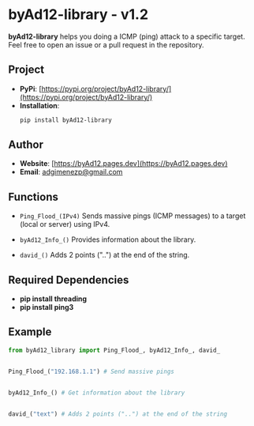 
# byAd12-library - v1.2

**byAd12-library** helps you doing a ICMP (ping) attack to a specific target.
Feel free to open an issue or a pull request in the repository.

## Project

- **PyPi**: [https://pypi.org/project/byAd12-library/](https://pypi.org/project/byAd12-library/)
- **Installation**: 
  ```bash
  pip install byAd12-library
  ```

## Author

- **Website**: [https://byAd12.pages.dev](https://byAd12.pages.dev)
- **Email**: [adgimenezp@gmail.com](mailto:adgimenezp@gmail.com)

## Functions

- `Ping_Flood_(IPv4)`
Sends massive pings (ICMP messages) to a target (local or server) using IPv4.

- `byAd12_Info_()`
Provides information about the library.

- `david_()`
Adds 2 points ("..") at the end of the string.

## Required Dependencies

- **pip install threading**
- **pip install ping3**

## Example

```python
from byAd12_library import Ping_Flood_, byAd12_Info_, david_


Ping_Flood_("192.168.1.1") # Send massive pings


byAd12_Info_() # Get information about the library


david_("text") # Adds 2 points ("..") at the end of the string
```